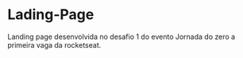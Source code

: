 # Lading-Page
 Landing page desenvolvida no desafio 1 do evento Jornada do zero a primeira vaga da rocketseat.

